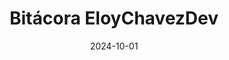 ---
title: "Bitácora EloyChavezDev"
image: "/images/Proyectos/Bitacora_EloyChavezDev.png"
link: "https://bitacora.eloychavez.dev/"
tags: ["2024", "Activo"]
date: 2024-10-01
---